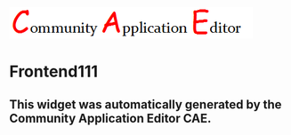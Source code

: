 ![CAE](https://github.com/CAE-Community-Application-Editor/application-96/blob/gh-pages/frontendComponent-103/img/logo.png)  

Frontend111
===================


This widget was automatically generated by the Community Application Editor CAE.  
---------------
